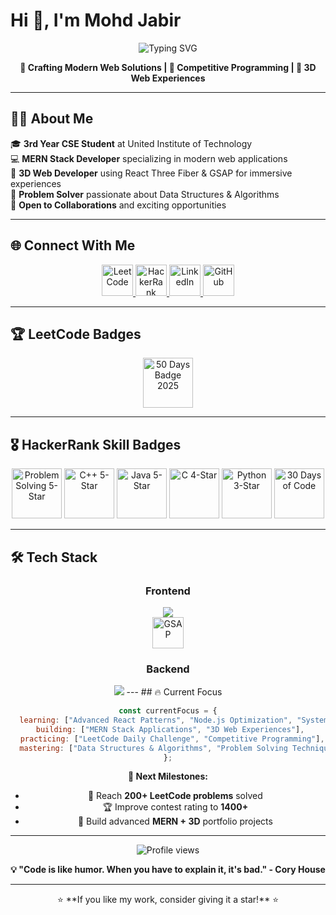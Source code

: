 # Hi 👋, I'm Mohd Jabir

<div align="center">
  <img src="https://readme-typing-svg.herokuapp.com?font=Fira+Code&size=22&duration=3000&pause=1000&color=36BCF7&center=true&vCenter=true&width=600&lines=MERN+Stack+Web+Developer;CSE+Undergraduate;Problem+Solving+Enthusiast;Building+3D+Web+Experiences" alt="Typing SVG" />
</div>

<p align="center">
  <b>🚀 Crafting Modern Web Solutions | 🎯 Competitive Programming | 🌟 3D Web Experiences</b>
</p>

---

## 👨‍💻 About Me

🎓 **3rd Year CSE Student** at United Institute of Technology  
💻 **MERN Stack Developer** specializing in modern web applications  
🎨 **3D Web Developer** using React Three Fiber & GSAP for immersive experiences  
🧠 **Problem Solver** passionate about Data Structures & Algorithms  
🤝 **Open to Collaborations** and exciting opportunities  

---

## 🌐 Connect With Me

<div align="center">
  <a href="https://leetcode.com/mohd_jabir_" target="_blank">
    <img src="https://skillicons.dev/icons?i=leetcode" width="50" alt="LeetCode"/>
  </a>
  <a href="https://www.hackerrank.com/Akbar_Ali_" target="_blank">
    <img src="https://cdn.jsdelivr.net/gh/devicons/devicon/icons/hackerrank/hackerrank-original.svg" width="50" alt="HackerRank"/>
  </a>
  <a href="https://www.linkedin.com/in/mohd-jabir-515ba7263" target="_blank">
    <img src="https://skillicons.dev/icons?i=linkedin" width="50" alt="LinkedIn"/>
  </a>
  <a href="https://github.com/Mohd-Jabir" target="_blank">
    <img src="https://skillicons.dev/icons?i=github" width="50" alt="GitHub"/>
  </a>
</div>

---

## 🏆 LeetCode Badges

<div align="center">
  <img src="https://leetcode.com/static/images/badges/2025/lg/2025-50-lg.png" width="80" alt="50 Days Badge 2025"/>
</div>

---

## 🎖️ HackerRank Skill Badges

<div align="center">
  <img src="https://hrcdn.net/fcore/assets/badges/problem-solving-ecf8b4a5c4.svg" width="80" alt="Problem Solving 5-Star"/>
  <img src="https://hrcdn.net/fcore/assets/badges/c-cb0a9c7d35.svg" width="80" alt="C++ 5-Star"/>
  <img src="https://hrcdn.net/fcore/assets/badges/java-2fad557dcc.svg" width="80" alt="Java 5-Star"/>
  <img src="https://hrcdn.net/fcore/assets/badges/c-6a3fb6c3b4.svg" width="80" alt="C 4-Star"/>
  <img src="https://hrcdn.net/fcore/assets/badges/python-ccb17d7d6b.svg" width="80" alt="Python 3-Star"/>
  <img src="https://hrcdn.net/fcore/assets/badges/30-days-of-code-28c9a8b019.svg" width="80" alt="30 Days of Code"/>
</div>

---

## 🛠️ Tech Stack

<div align="center">

### Frontend
<img src="https://skillicons.dev/icons?i=react,html,css,js,threejs" />
<br/>
<img src="https://raw.githubusercontent.com/Mohd-Jabir/assets/main/greensock-gsap-logo.svg" width="50" title="GSAP" />

### Backend
<img src="https://skillicons.dev/icons?i=nodejs,express,mongodb" />
---
## 🔥 Current Focus

```javascript
const currentFocus = {
  learning: ["Advanced React Patterns", "Node.js Optimization", "System Design"],
  building: ["MERN Stack Applications", "3D Web Experiences"], 
  practicing: ["LeetCode Daily Challenge", "Competitive Programming"],
  mastering: ["Data Structures & Algorithms", "Problem Solving Techniques"]
};
```

**🚀 Next Milestones:**
- 🎯 Reach **200+ LeetCode problems** solved
- 🏆 Improve contest rating to **1400+**
- 🌟 Build advanced **MERN + 3D** portfolio projects

---


<div align="center">
  <img src="https://komarev.com/ghpvc/?username=Mohd-Jabir&style=flat-square&color=blue" alt="Profile views" />
  
  **💡 "Code is like humor. When you have to explain it, it's bad." - Cory House**
</div>

---

<div align="center">
  ⭐ **If you like my work, consider giving it a star!** ⭐
</div>

